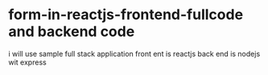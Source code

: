 # form-in-reactjs-frontend-fullcode and backend code
i will use sample full stack application front ent is reactjs back end is nodejs wit express
